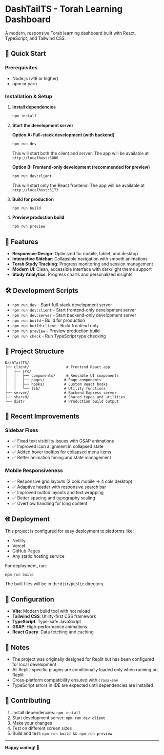 # DashTailTS - Torah Learning Dashboard

A modern, responsive Torah learning dashboard built with React, TypeScript, and Tailwind CSS.

## 🚀 Quick Start

### Prerequisites
- Node.js (v18 or higher)
- npm or yarn

### Installation & Setup

1. **Install dependencies**
   ```bash
   npm install
   ```

2. **Start the development server**
   
   **Option A: Full-stack development (with backend)**
   ```bash
   npm run dev
   ```
   This will start both the client and server. The app will be available at `http://localhost:5000`

   **Option B: Frontend-only development (recommended for preview)**
   ```bash
   npm run dev:client
   ```
   This will start only the React frontend. The app will be available at `http://localhost:5173`

3. **Build for production**
   ```bash
   npm run build
   ```

4. **Preview production build**
   ```bash
   npm run preview
   ```

## 📱 Features

- **Responsive Design**: Optimized for mobile, tablet, and desktop
- **Interactive Sidebar**: Collapsible navigation with smooth animations
- **Torah Study Tracking**: Progress monitoring and session management
- **Modern UI**: Clean, accessible interface with dark/light theme support
- **Study Analytics**: Progress charts and personalized insights

## 🛠 Development Scripts

- `npm run dev` - Start full-stack development server
- `npm run dev:client` - Start frontend-only development server
- `npm run dev:server` - Start backend-only development server
- `npm run build` - Build for production
- `npm run build:client` - Build frontend only
- `npm run preview` - Preview production build
- `npm run check` - Run TypeScript type checking

## 📁 Project Structure

```
DashTailTS/
├── client/                 # Frontend React app
│   ├── src/
│   │   ├── components/     # Reusable UI components
│   │   ├── pages/         # Page components
│   │   ├── hooks/         # Custom React hooks
│   │   └── lib/           # Utility functions
├── server/                # Backend Express server
├── shared/                # Shared types and utilities
└── dist/                  # Production build output
```

## 🎨 Recent Improvements

### Sidebar Fixes
- ✅ Fixed text visibility issues with GSAP animations
- ✅ Improved icon alignment in collapsed state
- ✅ Added hover tooltips for collapsed menu items
- ✅ Better animation timing and state management

### Mobile Responsiveness
- ✅ Responsive grid layouts (2 cols mobile → 4 cols desktop)
- ✅ Adaptive header with responsive search bar
- ✅ Improved button layouts and text wrapping
- ✅ Better spacing and typography scaling
- ✅ Overflow handling for long content

## 🌐 Deployment

This project is configured for easy deployment to platforms like:
- Netlify
- Vercel
- GitHub Pages
- Any static hosting service

For deployment, run:
```bash
npm run build
```

The built files will be in the `dist/public` directory.

## 🔧 Configuration

- **Vite**: Modern build tool with hot reload
- **Tailwind CSS**: Utility-first CSS framework
- **TypeScript**: Type-safe JavaScript
- **GSAP**: High-performance animations
- **React Query**: Data fetching and caching

## 📝 Notes

- The project was originally designed for Replit but has been configured for local development
- All Replit-specific plugins are conditionally loaded only when running on Replit
- Cross-platform compatibility ensured with `cross-env`
- TypeScript errors in IDE are expected until dependencies are installed

## 🤝 Contributing

1. Install dependencies: `npm install`
2. Start development server: `npm run dev:client`
3. Make your changes
4. Test on different screen sizes
5. Build and test: `npm run build && npm run preview`

---

**Happy coding! 🎉**

